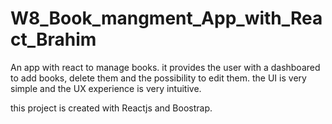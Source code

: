 # W8_Book_mangment_App_with_React_Brahim

An app with react to manage books.
it provides the user with a dashboared to add books, delete them and the possibility to edit them.
the UI is very simple and the UX experience is very intuitive.



this project is created with Reactjs and Boostrap.
